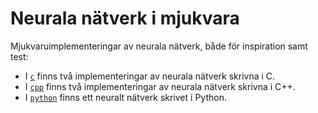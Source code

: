 # Neurala nätverk i mjukvara

Mjukvaruimplementeringar av neurala nätverk, både för inspiration samt test:
* I [`c`](./c/) finns två implementeringar av neurala nätverk skrivna i C.
* I [`cpp`](./cpp/) finns två implementeringar av neurala nätverk skrivna i C++.
* I [`python`](./python/) finns ett neuralt nätverk skrivet i Python.